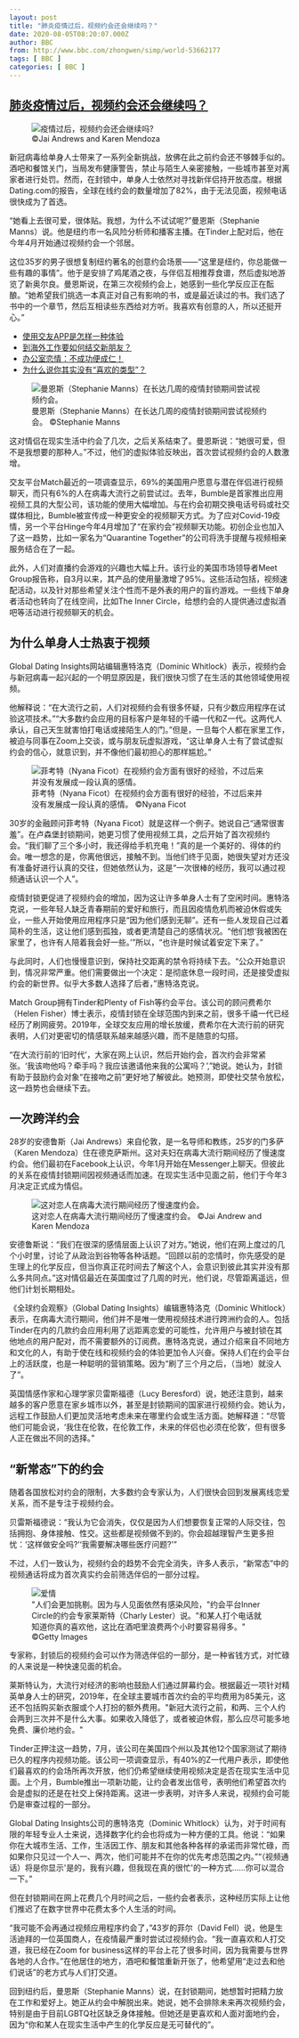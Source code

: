 ```yaml
---
layout: post
title: "肺炎疫情过后，视频约会还会继续吗？"
date: 2020-08-05T08:20:07.000Z
author: BBC
from: http://www.bbc.com/zhongwen/simp/world-53662177
tags: [ BBC ]
categories: [ BBC ]
---
```

<!--1596615607000-->
[肺炎疫情过后，视频约会还会继续吗？](http://www.bbc.com/zhongwen/simp/world-53662177)
------

<div>
<figure><img alt="疫情过后，视频约会还会继续吗?" src="https://ichef.bbci.co.uk/news/600/cpsprodpb/AD35/production/_113814344_e7ca2483-2fbc-4a70-9d6b-df6bc338cbdf.jpg" referrerpolicy="no-referrer"><br><figcaption> ©Jai Andrews and Karen Mendoza</figcaption></figure><p class="story-body__introduction">新冠病毒给单身人士带来了一系列全新挑战，放佛在此之前约会还不够棘手似的。酒吧和餐馆关门，当局发布健康警告，禁止与陌生人亲密接触，一些城市甚至对离家者进行处罚。然而，在封锁中，单身人士依然对寻找新伴侣持开放态度。根据Dating.com的报告，全球在线约会的数量增加了82%，由于无法见面，视频电话很快成为了首选。</p><p>“她看上去很可爱，很体贴。我想，为什么不试试呢?”曼恩斯（Stephanie Manns）说。他是纽约市一名风险分析师和播客主播。在Tinder上配对后，他在今年4月开始通过视频约会一个邻居。</p><p>这位35岁的男子很想复制纽约著名的创意约会场景——“这里是纽约，你总能做一些有趣的事情”。他于是安排了鸡尾酒之夜，与伴侣互相推荐食谱，然后虚拟地游览了新奥尔良。曼恩斯说，在第三次视频约会上，她感到一些化学反应正在酝酿。“她希望我们挑选一本真正对自己有影响的书，或是最近读过的书。我们选了书中的一个章节，然后互相读些东西给对方听。我喜欢有创意的人，所以还挺开心。”</p><ul class="story-body__unordered-list"><li class="story-body__list-item"><a href="https://www.bbc.com/ukchina/simp/vert_fut/2016/06/160613_vert_fut_what-i-learnt-using-a-friendship-app" class="story-body__link">使用交友APP是怎样一种体验</a></li><li class="story-body__list-item"><a href="http://www.bbc.com/ukchina/simp/vert-cap-38906713" class="story-body__link">到海外工作要如何结交新朋友？</a></li><li class="story-body__list-item"><a href="https://www.bbc.com/ukchina/simp/vert_cap/2016/03/160315_vert_cap_why-dating-at-work-should-terrify-you" class="story-body__link">办公室恋情：不成功便成仁！</a></li><li class="story-body__list-item"><a href="http://www.bbc.com/ukchina/simp/vert-fut-45901355" class="story-body__link">为什么说你其实没有“喜欢的类型”？</a></li></ul><figure><img alt="曼恩斯（Stephanie Manns）在长达几周的疫情封锁期间尝试视频约会。" src="https://ichef.bbci.co.uk/news/600/cpsprodpb/D445/production/_113814345_e922674a-b031-40a1-ad7d-6e44d8671d26.jpg" referrerpolicy="no-referrer"><br><figcaption>曼恩斯（Stephanie Manns）在长达几周的疫情封锁期间尝试视频约会。 ©Stephanie Manns</figcaption></figure><p>这对情侣在现实生活中约会了几次，之后关系结束了。曼恩斯说：“她很可爱，但不是我想要的那种人。”不过，他们的虚拟体验反映出，首次尝试视频约会的人数激增。</p><p>交友平台Match最近的一项调查显示，69%的美国用户愿意与潜在伴侣进行视频聊天，而只有6%的人在病毒大流行之前尝试过。去年，Bumble是首家推出应用视频工具的大型公司，该功能的使用大幅增加。与在约会初期交换电话号码或社交媒体相比，Bumble被宣传成一种更安全的视频聊天方式。为了应对Covid-19疫情，另一个平台Hinge今年4月增加了“在家约会”视频聊天功能。初创企业也加入了这一趋势，比如一家名为“Quarantine Together”的公司将洗手提醒与视频相亲服务结合在了一起。</p><p>此外，人们对直播约会游戏的兴趣也大幅上升。该行业的美国市场领导者Meet Group报告称，自3月以来，其产品的使用量激增了95%。这些活动包括，视频速配活动，以及针对那些希望关注个性而不是外表的用户的盲约游戏。一些线下单身者活动也转向了在线空间，比如The Inner Circle，给想约会的人提供通过虚拟酒吧等活动进行视频聊天的机会。</p><h2 class="story-body__crosshead">为什么单身人士热衷于视频</h2><p>Global Dating Insights网站编辑惠特洛克（Dominic Whitlock）表示，视频约会与新冠病毒一起兴起的一个明显原因是，我们很快习惯了在生活的其他领域使用视频。</p><p>他解释说：“在大流行之前，人们对视频约会有很多怀疑，只有少数应用程序在试验这项技术。”“大多数约会应用的目标客户是年轻的千禧一代和Z一代。这两代人承认，自己天生就害怕打电话或接陌生人的门。”但是，一旦每个人都在家里工作，被迫与同事在Zoom上交谈，或与朋友玩虚拟游戏，“这让单身人士有了尝试虚拟约会的信心，就意识到，并不像他们最初担心的那样尴尬。”</p><figure><img alt="菲考特（Nyana Ficot）在视频约会方面有很好的经验，不过后来并没有发展成一段认真的感情。" src="https://ichef.bbci.co.uk/news/600/cpsprodpb/FB55/production/_113814346_aa287c68-0395-45df-8c6c-4f5b33cbacbf.jpg" referrerpolicy="no-referrer"><br><figcaption>菲考特（Nyana Ficot）在视频约会方面有很好的经验，不过后来并没有发展成一段认真的感情。 ©Nyana Ficot</figcaption></figure><p>30岁的金融顾问菲考特（Nyana Ficot）就是这样一个例子。她说自己“通常很害羞”。在卢森堡封锁期间，她更习惯了使用视频工具，之后开始了首次视频约会。“我们聊了三个多小时，我还得给手机充电！”真的是一个美好的、得体的约会。唯一想念的是，你离他很远，接触不到。当他们终于见面，她很失望对方还没有准备好进行认真的交往，但她依然认为，这是“一次很棒的经历，我可以通过视频通话认识一个人”。</p><p>疫情封锁更促进了视频约会的增加，因为这让许多单身人士有了空闲时间。惠特洛克说，一些年轻人缺乏青春期前的爱好和旅行，而且因疫情危机而被迫休假或失业，一些人开始使用应用程序只是“因为他们感到无聊”。还有一些人发现自己过着简朴的生活，这让他们感到孤独，或者更清楚自己的感情状况。“他们想‘我被困在家里了，也许有人陪着我会好一些。’”所以，“也许是时候试着安定下来了。”</p><p>与此同时，人们也慢慢意识到，保持社交距离的禁令将持续下去。“公众开始意识到，情况非常严重。他们需要做出一个决定：是彻底休息一段时间，还是接受虚拟约会的新世界。似乎大多数人选择了后者，”惠特洛克说。</p><p>Match Group拥有Tinder和Plenty of Fish等约会平台。该公司的顾问费希尔（Helen Fisher）博士表示，疫情封锁在全球范围内到来之前，很多千禧一代已经经历了刷网疲劳。2019年，全球交友应用的增长放缓，费希尔在大流行前的研究表明，人们对更密切的情感联系越来越感兴趣，而不是随意的勾搭。</p><p>“在大流行前的‘旧时代’，大家在网上认识，然后开始约会，首次约会非常紧张。‘我该吻他吗？牵手吗？我应该邀请他来我的公寓吗？’,”她说。她认为，封锁有助于鼓励约会对象“在接吻之前”更好地了解彼此。她预测，即使社交禁令放松，这一趋势也会继续下去。</p><h2 class="story-body__crosshead">一次跨洋约会</h2><p>28岁的安德鲁斯（Jai Andrews）来自伦敦，是一名导师和教练，25岁的门多萨（Karen Mendoza）住在德克萨斯州。这对夫妇在病毒大流行期间经历了慢速度约会。他们最初在Facebook上认识，今年1月开始在Messenger上聊天。但彼此的关系在疫情封锁期间因视频通话而加速。在现实生活中见面之前，他们于今年3月决定正式成为情侣。</p><figure><img alt="这对恋人在病毒大流行期间经历了慢速度约会。" src="https://ichef.bbci.co.uk/news/600/cpsprodpb/12265/production/_113814347_339e1d7f-6a0e-42a0-9655-d3217d59962a.jpg" referrerpolicy="no-referrer"><br><figcaption>这对恋人在病毒大流行期间经历了慢速度约会。 ©Jai Andrew and Karen Mendoza</figcaption></figure><p>安德鲁斯说：“我们在很深的感情层面上认识了对方。”她说，他们在网上度过的几个小时里，讨论了从政治到谷物等各种话题。“回顾以前的恋情时，你先感受的是生理上的化学反应，但当你真正花时间去了解这个人，会意识到彼此其实并没有那么多共同点。”这对情侣最近在英国度过了几周的时光，他们说，尽管距离遥远，但他们计划长期相处。</p><p>《全球约会观察》（Global Dating Insights）编辑惠特洛克（Dominic Whitlock）表示，在病毒大流行期间，他们并不是唯一使用视频技术进行跨洲约会的人。包括Tinder在内的几款约会应用利用了远距离恋爱的可能性，允许用户与被封锁在其他地点的用户配对，而不需要额外的订阅费。惠特洛克说，通过介绍来自不同地方和文化的人，有助于使在线和视频约会的体验更加令人兴奋。保持人们在约会平台上的活跃度，也是一种聪明的营销策略。因为“刷了三个月之后，（当地）就没人了”。</p><p>英国情感作家和心理学家贝雷斯福德（Lucy Beresford）说，她还注意到，越来越多的客户愿意在家乡城市以外，甚至是封锁期间的国家进行视频约会。她认为，远程工作鼓励人们更加灵活地考虑未来在哪里约会或生活方面。她解释道：“尽管他们可能会说，‘我住在伦敦，在伦敦工作，未来的伴侣也必须在伦敦’，但有很多人正在做出不同的选择。”</p><h2 class="story-body__crosshead">“新常态”下的约会</h2><p>随着各国放松对约会的限制，大多数约会专家认为，人们很快会回到发展离线恋爱关系，而不是专注于视频约会。</p><p>贝雷斯福德说：“我认为它会消失，仅仅是因为人们想要恢复正常的人际交往，包括拥抱、身体接触、性交。这些都是视频做不到的。你会超越理智产生更多担忧：‘这样做安全吗?’‘我需要解决哪些医疗问题?’”</p><p>不过，人们一致认为，视频约会的趋势不会完全消失，许多人表示，“新常态”中的视频通话将成为首次真实约会前筛选伴侣的一部分过程。</p><figure><img alt="爱情" src="https://ichef.bbci.co.uk/news/600/cpsprodpb/61E5/production/_106316052_8a.gettyimages-843765612.jpg" referrerpolicy="no-referrer"><br><figcaption>"人们会更加挑剔。因为与人见面依然有感染风险，"约会平台Inner Circle的约会专家莱斯特（Charly Lester）说。"和某人打个电话就知道你真的喜欢他，这比在酒吧里浪费两个小时要容易得多。" ©Getty Images</figcaption></figure><p>专家称，封锁后的视频约会可以作为筛选伴侣的一部分，是一种省钱方式，对忙碌的人来说是一种快速见面的机会。</p><p>莱斯特认为，大流行对经济的影响也鼓励人们通过屏幕约会。根据最近一项针对精英单身人士的研究，2019年，在全球主要城市首次约会的平均费用为85美元，这还不包括购买新衣服或个人打扮的额外费用。"新冠大流行之前，和两、三个人约会两到三次并不是什么大事。如果收入降低了，或者被迫休假，那么应尽可能多地免费、廉价地约会。"</p><p>Tinder正押注这一趋势，7月，该公司在美国四个州以及其他12个国家测试了期待已久的程序内视频功能。该公司一项调查显示，有40%的Z一代用户表示，即使他们最喜欢的约会场所再次开放，他们仍希望继续使用视频决定是否在现实生活中见面。上个月，Bumble推出一项新功能，让约会者发出信号，表明他们希望首次约会是虚拟的还是在社交上保持距离。这进一步表明，对许多人来说，视频约会可能仍是审查过程的一部分。</p><p>Global Dating Insights公司的惠特洛克（Dominic Whitlock）认为，对于时间有限的年轻专业人士来说，选择数字化约会也将成为一种方便的工具。他说：“如果你在大城市生活、工作，生活因工作、朋友和其他各种各样的承诺而非常忙碌，而如果你只见过一个人一、两次，他们可能并不在你的优先考虑范围之内。”“（视频通话）将是你显示'是的，我有兴趣，但我现在真的很忙'的一种方式……你可以混合一下。”</p><p>但在封锁期间在网上花费几个月时间之后，一些约会者表示，这种经历实际上让他们推迟了在数字世界中花费太多个人生活的时间。</p><p>“我可能不会再通过视频应用程序约会了，”43岁的菲尔（David Fell）说，他是生活迪拜的一位英国商人，在疫情最严重时尝试过视频约会。“我一直喜欢和人打交道，我已经在Zoom for business这样的平台上花了很多时间，因为我需要与世界各地的人合作。”在他居住的地方，酒吧和餐馆重新开张了，他希望用“走过去和他们说话”的老方式与人们打交道。</p><p>回到纽约后，曼恩斯（Stephanie Manns）说，在封锁期间，她想暂时把精力放在工作和爱好上。她正从约会中解脱出来。她说，她不会排除未来再次视频约会，特别是由于目前LGBTQ社区缺乏身体接触。但她还是更喜欢和人面对面地约会，因为“你和某人在现实生活中产生的化学反应是无可替代的”。</p>
</div>

